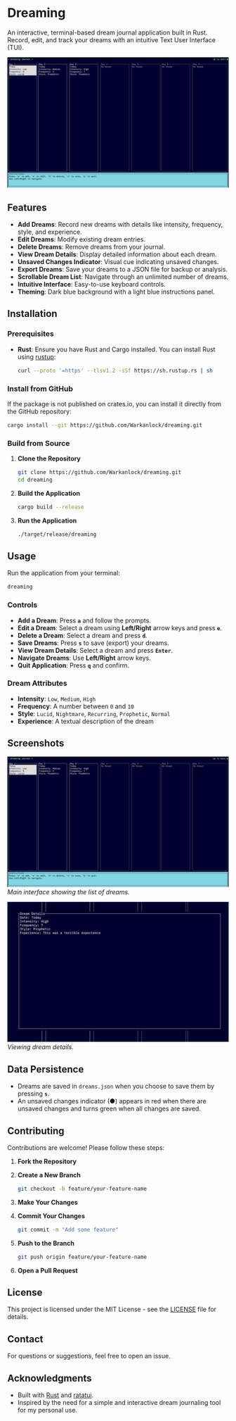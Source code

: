 # Dreaming

An interactive, terminal-based dream journal application built in Rust. Record, edit, and track your dreams with an intuitive Text User Interface (TUI).

![Dreaming TUI Screenshot](screenshots/main_screen.png)

## Features

- **Add Dreams**: Record new dreams with details like intensity, frequency, style, and experience.
- **Edit Dreams**: Modify existing dream entries.
- **Delete Dreams**: Remove dreams from your journal.
- **View Dream Details**: Display detailed information about each dream.
- **Unsaved Changes Indicator**: Visual cue indicating unsaved changes.
- **Export Dreams**: Save your dreams to a JSON file for backup or analysis.
- **Scrollable Dream List**: Navigate through an unlimited number of dreams.
- **Intuitive Interface**: Easy-to-use keyboard controls.
- **Theming**: Dark blue background with a light blue instructions panel.

## Installation

### Prerequisites

- **Rust**: Ensure you have Rust and Cargo installed. You can install Rust using [rustup](https://www.rust-lang.org/tools/install):

  ```bash
  curl --proto '=https' --tlsv1.2 -sSf https://sh.rustup.rs | sh
  ```

### Install from GitHub

If the package is not published on crates.io, you can install it directly from the GitHub repository:

```bash
cargo install --git https://github.com/Warkanlock/dreaming.git
```

### Build from Source

1. **Clone the Repository**

   ```bash
   git clone https://github.com/Warkanlock/dreaming.git
   cd dreaming
   ```

2. **Build the Application**

   ```bash
   cargo build --release
   ```

3. **Run the Application**

   ```bash
   ./target/release/dreaming
   ```

## Usage

Run the application from your terminal:

```bash
dreaming
```

### Controls

- **Add a Dream**: Press **`a`** and follow the prompts.
- **Edit a Dream**: Select a dream using **Left/Right** arrow keys and press **`e`**.
- **Delete a Dream**: Select a dream and press **`d`**.
- **Save Dreams**: Press **`s`** to save (export) your dreams.
- **View Dream Details**: Select a dream and press **`Enter`**.
- **Navigate Dreams**: Use **Left/Right** arrow keys.
- **Quit Application**: Press **`q`** and confirm.

### Dream Attributes

- **Intensity**: `Low`, `Medium`, `High`
- **Frequency**: A number between `0` and `10`
- **Style**: `Lucid`, `Nightmare`, `Recurring`, `Prophetic`, `Normal`
- **Experience**: A textual description of the dream

## Screenshots

![Main Screen](screenshots/main_screen.png)
*Main interface showing the list of dreams.*

![View Dream](screenshots/view_dream.png)
*Viewing dream details.*

## Data Persistence

- Dreams are saved in `dreams.json` when you choose to save them by pressing **`s`**.
- An unsaved changes indicator (●) appears in red when there are unsaved changes and turns green when all changes are saved.

## Contributing

Contributions are welcome! Please follow these steps:

1. **Fork the Repository**
2. **Create a New Branch**

   ```bash
   git checkout -b feature/your-feature-name
   ```

3. **Make Your Changes**
4. **Commit Your Changes**

   ```bash
   git commit -m "Add some feature"
   ```

5. **Push to the Branch**

   ```bash
   git push origin feature/your-feature-name
   ```

6. **Open a Pull Request**

## License

This project is licensed under the MIT License - see the [LICENSE](LICENSE) file for details.

## Contact

For questions or suggestions, feel free to open an issue.

## Acknowledgments

- Built with [Rust](https://www.rust-lang.org/) and [ratatui](https://github.com/tui-rs-revival/ratatui).
- Inspired by the need for a simple and interactive dream journaling tool for my personal use.

